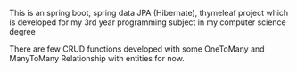 This is an spring boot, spring data JPA (Hibernate), thymeleaf project 
which is developed for my 3rd year programming subject in my computer science degree

There are few CRUD functions developed with some OneToMany and ManyToMany
Relationship with entities for now.

